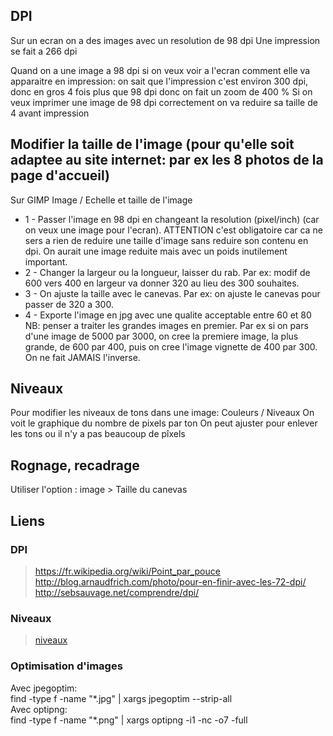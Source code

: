 ## DPI
Sur un ecran on a des images avec un resolution de 98 dpi
Une impression se fait a 266 dpi

Quand on a une image a 98 dpi si on veux voir a l'ecran comment elle va apparaitre en impression:
on sait que l'impression c'est environ 300 dpi, donc en gros 4 fois plus que 98 dpi
donc on fait un zoom de 400 %
Si on veux imprimer une image de 98 dpi correctement on va reduire sa taille de 4 avant impression

## Modifier la taille de l'image (pour qu'elle soit adaptee au site internet: par ex les 8 photos de la page d'accueil)
Sur GIMP Image / Echelle et taille de l'image
- 1 - Passer l'image en 98 dpi en changeant la resolution (pixel/inch) (car on veux une image pour l'ecran). ATTENTION c'est obligatoire car ca ne sers a rien de reduire une taille d'image sans reduire son contenu en dpi. On aurait une image reduite mais avec un poids inutilement important. 
- 2 - Changer la largeur ou la longueur, laisser du rab. Par ex: modif de 600 vers 400 en largeur va donner 320 au lieu des 300 souhaites.
- 3 - On ajuste la taille avec le canevas. Par ex: on ajuste le canevas pour passer de 320 a 300.
- 4 - Exporte l'image en jpg avec une qualite acceptable entre 60 et 80 
NB: penser a traiter les grandes images en premier. 
Par ex si on pars d'une image de 5000 par 3000, on cree la premiere image, la plus grande, de 600 par 400, puis on cree l'image vignette de 400 par 300. On ne fait JAMAIS l'inverse.



## Niveaux
Pour modifier les niveaux de tons dans une image: Couleurs / Niveaux
On voit le graphique du nombre de pixels par ton
On peut ajuster pour enlever les tons ou il n'y a pas beaucoup de pîxels

## Rognage, recadrage
Utiliser l'option : image > Taille du canevas

## Liens

### DPI
> https://fr.wikipedia.org/wiki/Point_par_pouce  
> http://blog.arnaudfrich.com/photo/pour-en-finir-avec-les-72-dpi/  
> http://sebsauvage.net/comprendre/dpi/  

### Niveaux
> [niveaux](http://www.ordissinaute.fr/ordissimo/fiche-pratique/2016-11-09-gimp-ameliorer-le-contraste-la-luminosite-et-les-couleurs-d-une-photo)

### Optimisation d'images
Avec jpegoptim:  
find -type f -name "\*.jpg" | xargs jpegoptim --strip-all  
Avec optipng:  
find -type f -name "\*.png" | xargs optipng -i1 -nc -o7 -full  
